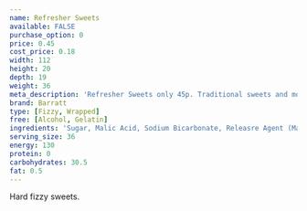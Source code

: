 ```yaml
---
name: Refresher Sweets
available: FALSE
purchase_option: 0
price: 0.45
cost_price: 0.18
width: 112
height: 20
depth: 19
weight: 36
meta_description: 'Refresher Sweets only 45p. Traditional sweets and more at Humbugs Confectionery Store. Specialists in satisfying your sweet tooth!'
brand: Barratt
type: [Fizzy, Wrapped]
free: [Alcohol, Gelatin]
ingredients: 'Sugar, Malic Acid, Sodium Bicarbonate, Releasre Agent (Magnesium Stearate), Maltose Syrup, Vegetable Fat, Maltodextrin, Natural Flavourings, Natural Colours'
serving_size: 36
energy: 130
protein: 0
carbohydrates: 30.5
fat: 0.5
---
```

Hard fizzy sweets.